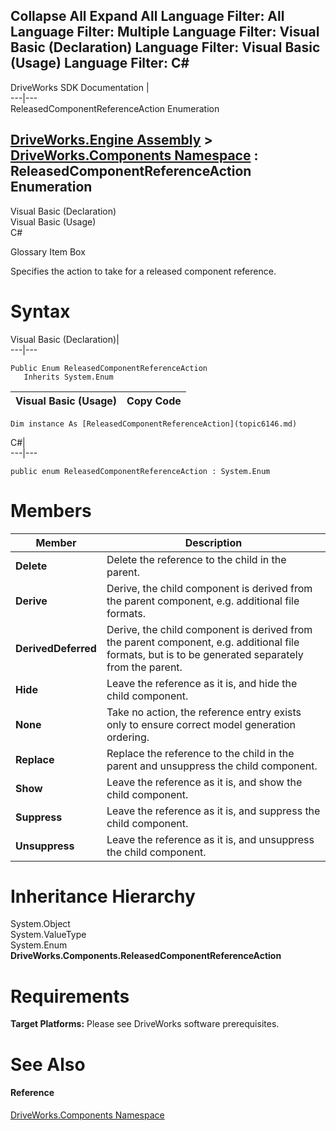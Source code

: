        

 Collapse All Expand All  Language Filter: All  Language Filter: Multiple  Language Filter: Visual Basic (Declaration) Language Filter: Visual Basic (Usage) Language Filter: C#  
---  
DriveWorks SDK Documentation  |   
---|---  
ReleasedComponentReferenceAction Enumeration   
  
[DriveWorks.Engine Assembly](topic2156.md) > [DriveWorks.Components Namespace](topic6089.md) : ReleasedComponentReferenceAction Enumeration  
---  
  
Visual Basic (Declaration)    
Visual Basic (Usage)    
C# 

Glossary Item Box

Specifies the action to take for a released component reference. 

# Syntax

Visual Basic (Declaration)|   
---|---  
      
    
    Public Enum ReleasedComponentReferenceAction 
       Inherits System.Enum  
  
Visual Basic (Usage)| Copy Code  
---|---  
      
    
    Dim instance As [ReleasedComponentReferenceAction](topic6146.md)  
  
C#|   
---|---  
      
    
    public enum ReleasedComponentReferenceAction : System.Enum   
  
# Members

Member| Description  
---|---  
**Delete**|  Delete the reference to the child in the parent.  
**Derive**|  Derive, the child component is derived from the parent component, e.g. additional file formats.  
**DerivedDeferred**|  Derive, the child component is derived from the parent component, e.g. additional file formats, but is to be generated separately from the parent.  
**Hide**|  Leave the reference as it is, and hide the child component.  
**None**|  Take no action, the reference entry exists only to ensure correct model generation ordering.  
**Replace**|  Replace the reference to the child in the parent and unsuppress the child component.  
**Show**|  Leave the reference as it is, and show the child component.  
**Suppress**|  Leave the reference as it is, and suppress the child component.  
**Unsuppress**|  Leave the reference as it is, and unsuppress the child component.  
  
# Inheritance Hierarchy

System.Object  
System.ValueType  
System.Enum  
**DriveWorks.Components.ReleasedComponentReferenceAction**  


# Requirements

**Target Platforms:** Please see DriveWorks software prerequisites.

# See Also

#### Reference

[DriveWorks.Components Namespace](topic6089.md)


